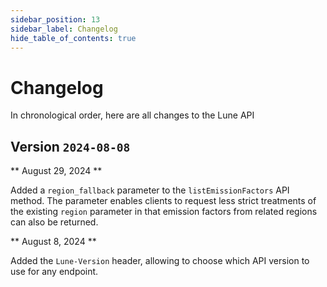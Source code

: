 ```yaml
---
sidebar_position: 13
sidebar_label: Changelog
hide_table_of_contents: true
---
```


# Changelog

In chronological order, here are all changes to the Lune API

## Version `2024-08-08`

** August 29, 2024 **

Added a `region_fallback` parameter to the `listEmissionFactors` API method. The parameter
enables clients to request less strict treatments of the existing `region` parameter in that
emission factors from related regions can also be returned.

** August 8, 2024 **

Added the `Lune-Version` header, allowing to choose which API version to use for any endpoint.

